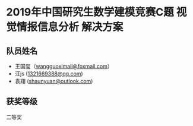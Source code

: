 # 2019年中国研究生数学建模竞赛C题 视觉情报信息分析 解决方案
## 队员姓名
- 王国玺（wangguoximail@foxmail.com）
- 汪js (1321669388@qq.com)
- 袁翔 (shaunyuan@outlook.com)
## 获奖等级 
二等奖
